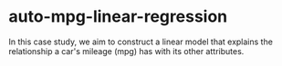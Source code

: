 # auto-mpg-linear-regression
In this case study, we aim to construct a linear model that explains the relationship a car's mileage (mpg) has with its other attributes.
